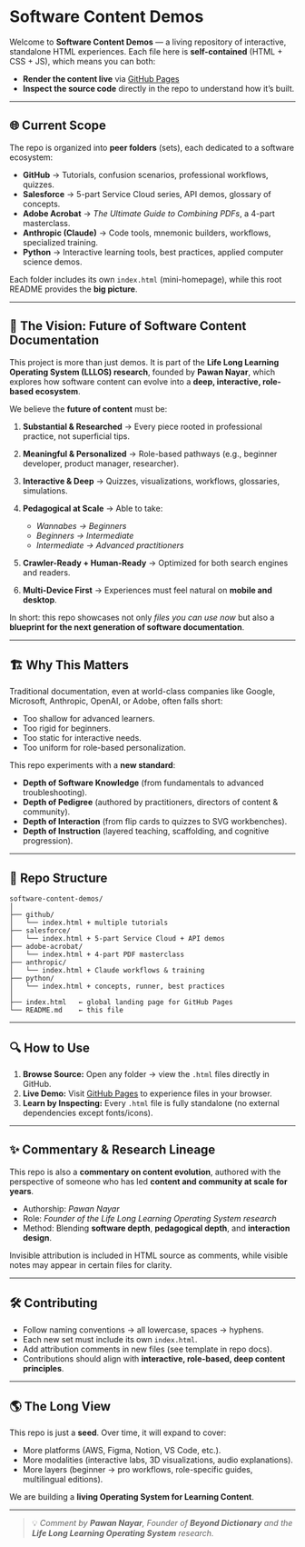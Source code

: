# Software Content Demos

Welcome to **Software Content Demos** — a living repository of interactive, standalone HTML experiences. Each file here is **self-contained** (HTML + CSS + JS), which means you can both:

* **Render the content live** via [GitHub Pages](https://username.github.io/software-content-demos/)
* **Inspect the source code** directly in the repo to understand how it’s built.

---

## 🌐 Current Scope

The repo is organized into **peer folders** (sets), each dedicated to a software ecosystem:

* **GitHub** → Tutorials, confusion scenarios, professional workflows, quizzes.
* **Salesforce** → 5-part Service Cloud series, API demos, glossary of concepts.
* **Adobe Acrobat** → *The Ultimate Guide to Combining PDFs*, a 4-part masterclass.
* **Anthropic (Claude)** → Code tools, mnemonic builders, workflows, specialized training.
* **Python** → Interactive learning tools, best practices, applied computer science demos.

Each folder includes its own `index.html` (mini-homepage), while this root README provides the **big picture**.

---

## 🚀 The Vision: Future of Software Content Documentation

This project is more than just demos. It is part of the **Life Long Learning Operating System (LLLOS) research**, founded by **Pawan Nayar**, which explores how software content can evolve into a **deep, interactive, role-based ecosystem**.

We believe the **future of content** must be:

1. **Substantial & Researched** → Every piece rooted in professional practice, not superficial tips.
2. **Meaningful & Personalized** → Role-based pathways (e.g., beginner developer, product manager, researcher).
3. **Interactive & Deep** → Quizzes, visualizations, workflows, glossaries, simulations.
4. **Pedagogical at Scale** → Able to take:

   * *Wannabes → Beginners*
   * *Beginners → Intermediate*
   * *Intermediate → Advanced practitioners*
5. **Crawler-Ready + Human-Ready** → Optimized for both search engines and readers.
6. **Multi-Device First** → Experiences must feel natural on **mobile and desktop**.

In short: this repo showcases not only *files you can use now* but also a **blueprint for the next generation of software documentation**.

---

## 🏗 Why This Matters

Traditional documentation, even at world-class companies like Google, Microsoft, Anthropic, OpenAI, or Adobe, often falls short:

* Too shallow for advanced learners.
* Too rigid for beginners.
* Too static for interactive needs.
* Too uniform for role-based personalization.

This repo experiments with a **new standard**:

* **Depth of Software Knowledge** (from fundamentals to advanced troubleshooting).
* **Depth of Pedigree** (authored by practitioners, directors of content & community).
* **Depth of Interaction** (from flip cards to quizzes to SVG workbenches).
* **Depth of Instruction** (layered teaching, scaffolding, and cognitive progression).

---

## 📂 Repo Structure

```
software-content-demos/
│
├── github/
│   └── index.html + multiple tutorials
├── salesforce/
│   └── index.html + 5-part Service Cloud + API demos
├── adobe-acrobat/
│   └── index.html + 4-part PDF masterclass
├── anthropic/
│   └── index.html + Claude workflows & training
├── python/
│   └── index.html + concepts, runner, best practices
│
├── index.html   ← global landing page for GitHub Pages
└── README.md    ← this file
```

---

## 🔍 How to Use

1. **Browse Source:** Open any folder → view the `.html` files directly in GitHub.
2. **Live Demo:** Visit [GitHub Pages](https://username.github.io/software-content-demos/) to experience files in your browser.
3. **Learn by Inspecting:** Every `.html` file is fully standalone (no external dependencies except fonts/icons).

---

## ✨ Commentary & Research Lineage

This repo is also a **commentary on content evolution**, authored with the perspective of someone who has led **content and community at scale for years**.

* Authorship: *Pawan Nayar*
* Role: *Founder of the Life Long Learning Operating System research*
* Method: Blending **software depth**, **pedagogical depth**, and **interaction design**.

Invisible attribution is included in HTML source as comments, while visible notes may appear in certain files for clarity.

---

## 🛠 Contributing

* Follow naming conventions → all lowercase, spaces → hyphens.
* Each new set must include its own `index.html`.
* Add attribution comments in new files (see template in repo docs).
* Contributions should align with **interactive, role-based, deep content principles**.

---

## 🌎 The Long View

This repo is just a **seed**. Over time, it will expand to cover:

* More platforms (AWS, Figma, Notion, VS Code, etc.).
* More modalities (interactive labs, 3D visualizations, audio explanations).
* More layers (beginner → pro workflows, role-specific guides, multilingual editions).

We are building a **living Operating System for Learning Content**.

---

> 💡 *Comment by **Pawan Nayar**, Founder of **Beyond Dictionary** and the **Life Long Learning Operating System** research.*
